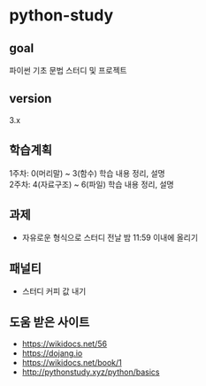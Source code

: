 # python-study

## goal 
파이썬 기초 문법 스터디 및 프로젝트

## version
3.x

## 학습계획
1주차: 0(머리말) ~ 3(함수) 학습 내용 정리, 설명<br/>
2주차: 4(자료구조) ~ 6(파일) 학습 내용 정리, 설명

## 과제
- 자유로운 형식으로 스터디 전날 밤 11:59 이내에 올리기

## 패널티
- 스터디 커피 값 내기

## 도움 받은 사이트
- https://wikidocs.net/56
- https://dojang.io
- https://wikidocs.net/book/1
- http://pythonstudy.xyz/python/basics
